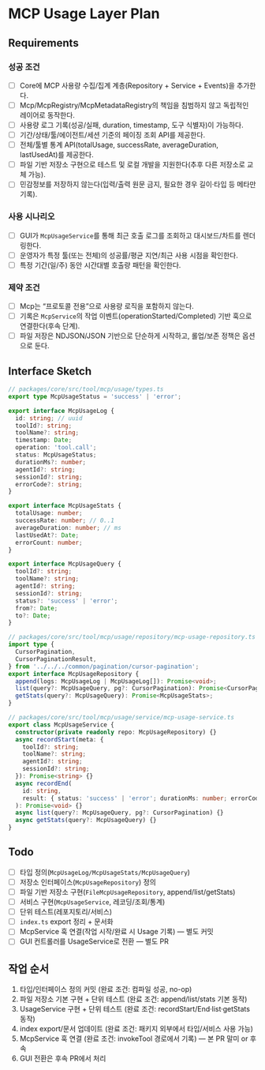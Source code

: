 # MCP Usage Layer Plan

## Requirements

### 성공 조건

- [ ] Core에 MCP 사용량 수집/집계 계층(Repository + Service + Events)을 추가한다.
- [ ] Mcp/McpRegistry/McpMetadataRegistry의 책임을 침범하지 않고 독립적인 레이어로 동작한다.
- [ ] 사용량 로그 기록(성공/실패, duration, timestamp, 도구 식별자)이 가능하다.
- [ ] 기간/상태/툴/에이전트/세션 기준의 페이징 조회 API를 제공한다.
- [ ] 전체/툴별 통계 API(totalUsage, successRate, averageDuration, lastUsedAt)를 제공한다.
- [ ] 파일 기반 저장소 구현으로 테스트 및 로컬 개발을 지원한다(추후 다른 저장소로 교체 가능).
- [ ] 민감정보를 저장하지 않는다(입력/출력 원문 금지, 필요한 경우 길이·타입 등 메타만 기록).

### 사용 시나리오

- [ ] GUI가 `McpUsageService`를 통해 최근 호출 로그를 조회하고 대시보드/차트를 렌더링한다.
- [ ] 운영자가 특정 툴(또는 전체)의 성공률/평균 지연/최근 사용 시점을 확인한다.
- [ ] 특정 기간(일/주) 동안 시간대별 호출량 패턴을 확인한다.

### 제약 조건

- [ ] Mcp는 “프로토콜 전용”으로 사용량 로직을 포함하지 않는다.
- [ ] 기록은 `McpService`의 작업 이벤트(operationStarted/Completed) 기반 훅으로 연결한다(후속 단계).
- [ ] 파일 저장은 NDJSON/JSON 기반으로 단순하게 시작하고, 롤업/보존 정책은 옵션으로 둔다.

## Interface Sketch

```ts
// packages/core/src/tool/mcp/usage/types.ts
export type McpUsageStatus = 'success' | 'error';

export interface McpUsageLog {
  id: string; // uuid
  toolId?: string;
  toolName?: string;
  timestamp: Date;
  operation: 'tool.call';
  status: McpUsageStatus;
  durationMs?: number;
  agentId?: string;
  sessionId?: string;
  errorCode?: string;
}

export interface McpUsageStats {
  totalUsage: number;
  successRate: number; // 0..1
  averageDuration: number; // ms
  lastUsedAt?: Date;
  errorCount: number;
}

export interface McpUsageQuery {
  toolId?: string;
  toolName?: string;
  agentId?: string;
  sessionId?: string;
  status?: 'success' | 'error';
  from?: Date;
  to?: Date;
}

// packages/core/src/tool/mcp/usage/repository/mcp-usage-repository.ts
import type {
  CursorPagination,
  CursorPaginationResult,
} from '../../../common/pagination/cursor-pagination';
export interface McpUsageRepository {
  append(logs: McpUsageLog | McpUsageLog[]): Promise<void>;
  list(query?: McpUsageQuery, pg?: CursorPagination): Promise<CursorPaginationResult<McpUsageLog>>;
  getStats(query?: McpUsageQuery): Promise<McpUsageStats>;
}

// packages/core/src/tool/mcp/usage/service/mcp-usage-service.ts
export class McpUsageService {
  constructor(private readonly repo: McpUsageRepository) {}
  async recordStart(meta: {
    toolId?: string;
    toolName?: string;
    agentId?: string;
    sessionId?: string;
  }): Promise<string> {}
  async recordEnd(
    id: string,
    result: { status: 'success' | 'error'; durationMs: number; errorCode?: string }
  ): Promise<void> {}
  async list(query?: McpUsageQuery, pg?: CursorPagination) {}
  async getStats(query?: McpUsageQuery) {}
}
```

## Todo

- [ ] 타입 정의(`McpUsageLog/McpUsageStats/McpUsageQuery`)
- [ ] 저장소 인터페이스(`McpUsageRepository`) 정의
- [ ] 파일 기반 저장소 구현(`FileMcpUsageRepository`, append/list/getStats)
- [ ] 서비스 구현(`McpUsageService`, 레코딩/조회/통계)
- [ ] 단위 테스트(레포지토리/서비스)
- [ ] `index.ts` export 정리 + 문서화
- [ ] McpService 훅 연결(작업 시작/완료 시 Usage 기록) — 별도 커밋
- [ ] GUI 컨트롤러를 UsageService로 전환 — 별도 PR

## 작업 순서

1. 타입/인터페이스 정의 커밋 (완료 조건: 컴파일 성공, no-op)
2. 파일 저장소 기본 구현 + 단위 테스트 (완료 조건: append/list/stats 기본 동작)
3. UsageService 구현 + 단위 테스트 (완료 조건: recordStart/End·list·getStats 동작)
4. index export/문서 업데이트 (완료 조건: 패키지 외부에서 타입/서비스 사용 가능)
5. McpService 훅 연결 (완료 조건: invokeTool 경로에서 기록) — 본 PR 말미 or 후속
6. GUI 전환은 후속 PR에서 처리
